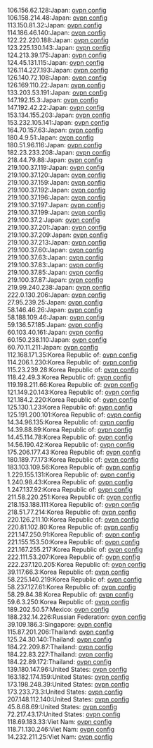 106.156.62.128:Japan: [ovpn config](vpn/106_156_62_128.ovpn)  
106.158.214.48:Japan: [ovpn config](vpn/106_158_214_48.ovpn)  
113.150.81.32:Japan: [ovpn config](vpn/113_150_81_32.ovpn)  
114.186.46.140:Japan: [ovpn config](vpn/114_186_46_140.ovpn)  
122.22.220.188:Japan: [ovpn config](vpn/122_22_220_188.ovpn)  
123.225.130.143:Japan: [ovpn config](vpn/123_225_130_143.ovpn)  
124.213.39.175:Japan: [ovpn config](vpn/124_213_39_175.ovpn)  
124.45.131.115:Japan: [ovpn config](vpn/124_45_131_115.ovpn)  
126.114.227.193:Japan: [ovpn config](vpn/126_114_227_193.ovpn)  
126.140.72.108:Japan: [ovpn config](vpn/126_140_72_108.ovpn)  
126.169.110.22:Japan: [ovpn config](vpn/126_169_110_22.ovpn)  
133.203.53.191:Japan: [ovpn config](vpn/133_203_53_191.ovpn)  
147.192.15.3:Japan: [ovpn config](vpn/147_192_15_3.ovpn)  
147.192.42.22:Japan: [ovpn config](vpn/147_192_42_22.ovpn)  
153.134.155.203:Japan: [ovpn config](vpn/153_134_155_203.ovpn)  
153.232.105.141:Japan: [ovpn config](vpn/153_232_105_141.ovpn)  
164.70.157.63:Japan: [ovpn config](vpn/164_70_157_63.ovpn)  
180.4.9.51:Japan: [ovpn config](vpn/180_4_9_51.ovpn)  
180.51.96.116:Japan: [ovpn config](vpn/180_51_96_116.ovpn)  
182.23.233.208:Japan: [ovpn config](vpn/182_23_233_208.ovpn)  
218.44.79.88:Japan: [ovpn config](vpn/218_44_79_88.ovpn)  
219.100.37.119:Japan: [ovpn config](vpn/219_100_37_119.ovpn)  
219.100.37.120:Japan: [ovpn config](vpn/219_100_37_120.ovpn)  
219.100.37.159:Japan: [ovpn config](vpn/219_100_37_159.ovpn)  
219.100.37.192:Japan: [ovpn config](vpn/219_100_37_192.ovpn)  
219.100.37.196:Japan: [ovpn config](vpn/219_100_37_196.ovpn)  
219.100.37.197:Japan: [ovpn config](vpn/219_100_37_197.ovpn)  
219.100.37.199:Japan: [ovpn config](vpn/219_100_37_199.ovpn)  
219.100.37.2:Japan: [ovpn config](vpn/219_100_37_2.ovpn)  
219.100.37.201:Japan: [ovpn config](vpn/219_100_37_201.ovpn)  
219.100.37.209:Japan: [ovpn config](vpn/219_100_37_209.ovpn)  
219.100.37.213:Japan: [ovpn config](vpn/219_100_37_213.ovpn)  
219.100.37.60:Japan: [ovpn config](vpn/219_100_37_60.ovpn)  
219.100.37.63:Japan: [ovpn config](vpn/219_100_37_63.ovpn)  
219.100.37.83:Japan: [ovpn config](vpn/219_100_37_83.ovpn)  
219.100.37.85:Japan: [ovpn config](vpn/219_100_37_85.ovpn)  
219.100.37.87:Japan: [ovpn config](vpn/219_100_37_87.ovpn)  
219.99.240.238:Japan: [ovpn config](vpn/219_99_240_238.ovpn)  
222.0.130.206:Japan: [ovpn config](vpn/222_0_130_206.ovpn)  
27.95.239.25:Japan: [ovpn config](vpn/27_95_239_25.ovpn)  
58.146.46.26:Japan: [ovpn config](vpn/58_146_46_26.ovpn)  
58.188.109.46:Japan: [ovpn config](vpn/58_188_109_46.ovpn)  
59.136.57.185:Japan: [ovpn config](vpn/59_136_57_185.ovpn)  
60.103.40.161:Japan: [ovpn config](vpn/60_103_40_161.ovpn)  
60.150.238.110:Japan: [ovpn config](vpn/60_150_238_110.ovpn)  
60.70.11.211:Japan: [ovpn config](vpn/60_70_11_211.ovpn)  
112.168.171.35:Korea Republic of: [ovpn config](vpn/112_168_171_35.ovpn)  
114.206.1.230:Korea Republic of: [ovpn config](vpn/114_206_1_230.ovpn)  
115.23.239.28:Korea Republic of: [ovpn config](vpn/115_23_239_28.ovpn)  
118.42.49.3:Korea Republic of: [ovpn config](vpn/118_42_49_3.ovpn)  
119.198.211.66:Korea Republic of: [ovpn config](vpn/119_198_211_66.ovpn)  
121.149.20.143:Korea Republic of: [ovpn config](vpn/121_149_20_143.ovpn)  
121.184.2.220:Korea Republic of: [ovpn config](vpn/121_184_2_220.ovpn)  
125.130.1.23:Korea Republic of: [ovpn config](vpn/125_130_1_23.ovpn)  
125.191.200.101:Korea Republic of: [ovpn config](vpn/125_191_200_101.ovpn)  
14.34.96.135:Korea Republic of: [ovpn config](vpn/14_34_96_135.ovpn)  
14.39.88.89:Korea Republic of: [ovpn config](vpn/14_39_88_89.ovpn)  
14.45.114.78:Korea Republic of: [ovpn config](vpn/14_45_114_78.ovpn)  
14.56.190.42:Korea Republic of: [ovpn config](vpn/14_56_190_42.ovpn)  
175.206.177.43:Korea Republic of: [ovpn config](vpn/175_206_177_43.ovpn)  
180.189.77.173:Korea Republic of: [ovpn config](vpn/180_189_77_173.ovpn)  
183.103.109.56:Korea Republic of: [ovpn config](vpn/183_103_109_56.ovpn)  
1.229.155.131:Korea Republic of: [ovpn config](vpn/1_229_155_131.ovpn)  
1.240.98.43:Korea Republic of: [ovpn config](vpn/1_240_98_43.ovpn)  
1.247.137.92:Korea Republic of: [ovpn config](vpn/1_247_137_92.ovpn)  
211.58.220.251:Korea Republic of: [ovpn config](vpn/211_58_220_251.ovpn)  
218.153.188.111:Korea Republic of: [ovpn config](vpn/218_153_188_111.ovpn)  
218.51.77.214:Korea Republic of: [ovpn config](vpn/218_51_77_214.ovpn)  
220.126.211.10:Korea Republic of: [ovpn config](vpn/220_126_211_10.ovpn)  
220.81.102.80:Korea Republic of: [ovpn config](vpn/220_81_102_80.ovpn)  
221.147.250.91:Korea Republic of: [ovpn config](vpn/221_147_250_91.ovpn)  
221.155.153.50:Korea Republic of: [ovpn config](vpn/221_155_153_50.ovpn)  
221.167.255.217:Korea Republic of: [ovpn config](vpn/221_167_255_217.ovpn)  
222.111.53.207:Korea Republic of: [ovpn config](vpn/222_111_53_207.ovpn)  
222.237.120.205:Korea Republic of: [ovpn config](vpn/222_237_120_205.ovpn)  
39.117.66.3:Korea Republic of: [ovpn config](vpn/39_117_66_3.ovpn)  
58.225.140.219:Korea Republic of: [ovpn config](vpn/58_225_140_219.ovpn)  
58.237.127.61:Korea Republic of: [ovpn config](vpn/58_237_127_61.ovpn)  
58.29.84.38:Korea Republic of: [ovpn config](vpn/58_29_84_38.ovpn)  
59.6.3.250:Korea Republic of: [ovpn config](vpn/59_6_3_250.ovpn)  
189.202.50.57:Mexico: [ovpn config](vpn/189_202_50_57.ovpn)  
188.232.14.226:Russian Federation: [ovpn config](vpn/188_232_14_226.ovpn)  
39.109.186.3:Singapore: [ovpn config](vpn/39_109_186_3.ovpn)  
115.87.201.206:Thailand: [ovpn config](vpn/115_87_201_206.ovpn)  
125.24.30.140:Thailand: [ovpn config](vpn/125_24_30_140.ovpn)  
184.22.209.87:Thailand: [ovpn config](vpn/184_22_209_87.ovpn)  
184.22.83.227:Thailand: [ovpn config](vpn/184_22_83_227.ovpn)  
184.22.89.172:Thailand: [ovpn config](vpn/184_22_89_172.ovpn)  
139.180.147.96:United States: [ovpn config](vpn/139_180_147_96.ovpn)  
163.182.174.159:United States: [ovpn config](vpn/163_182_174_159.ovpn)  
173.198.248.39:United States: [ovpn config](vpn/173_198_248_39.ovpn)  
173.233.73.3:United States: [ovpn config](vpn/173_233_73_3.ovpn)  
207.148.112.140:United States: [ovpn config](vpn/207_148_112_140.ovpn)  
45.8.68.69:United States: [ovpn config](vpn/45_8_68_69.ovpn)  
72.217.43.17:United States: [ovpn config](vpn/72_217_43_17.ovpn)  
118.69.183.33:Viet Nam: [ovpn config](vpn/118_69_183_33.ovpn)  
118.71.130.246:Viet Nam: [ovpn config](vpn/118_71_130_246.ovpn)  
14.232.211.25:Viet Nam: [ovpn config](vpn/14_232_211_25.ovpn)  
